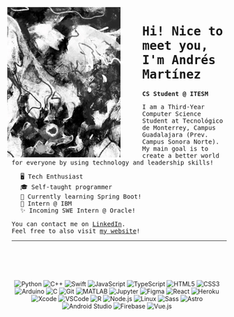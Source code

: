 <!DOCTYPE html>
<html lang="en">
<head>
  <meta charset="UTF-8" />
  <meta name="viewport" content="width=device-width, initial-scale=1.0" />
  <link rel="stylesheet" href="https://cdn.jsdelivr.net/gh/devicons/devicon@v2.15.1/devicon.min.css" />
</head>
<body>
  <div style="float: left; margin-right: 50px;">
    <img src="images/blackandwhite.png" width="260" alt="Snow graphic" />
  </div>

  <div style="margin-left: 10px;">
    <samp>
      <h1>Hi! Nice to meet you, I'm Andrés Martínez</h1>
      <strong>CS Student @ ITESM</strong>
      <p>
        I am a Third-Year Computer Science Student at Tecnológico de Monterrey, Campus Guadalajara (Prev. Campus Sonora Norte). My main goal is to create a better world for everyone by using technology and leadership skills!
      </p>
      <ul style="margin-left: 20px; list-style: none; padding-left: 0;">
        <li>🖥️ Tech Enthusiast</li>
        <li>🎓 Self-taught programmer</li>
        <li>🌱 Currently learning Spring Boot!</li>
        <li>🎉 Intern @ IBM</li>
        <li>✨ Incoming SWE Intern @ Oracle!</li>
      </ul>
      <p>
        You can contact me on <a href="https://www.linkedin.com/in/andresdanielmtz/">LinkedIn</a>.<br />
        Feel free to also visit <a href="https://andresdanielmtz.netlify.app/">my website</a>!
      </p>
    </samp>
    <hr />
  </div>

  <div style="text-align: center; margin-top: 90px;">
    <img src="https://cdn.jsdelivr.net/gh/devicons/devicon/icons/python/python-plain.svg" width="30" alt="Python" />
    <img src="https://cdn.jsdelivr.net/gh/devicons/devicon/icons/cplusplus/cplusplus-plain.svg" width="30" alt="C++" />
    <img src="https://cdn.jsdelivr.net/gh/devicons/devicon/icons/swift/swift-original.svg" width="30" alt="Swift" />
    <img src="https://cdn.jsdelivr.net/gh/devicons/devicon/icons/javascript/javascript-plain.svg" width="30" alt="JavaScript" />
    <img src="https://cdn.jsdelivr.net/gh/devicons/devicon/icons/typescript/typescript-plain.svg" width="30" alt="TypeScript" />
    <img src="https://cdn.jsdelivr.net/gh/devicons/devicon/icons/html5/html5-plain.svg" width="30" alt="HTML5" />
    <img src="https://cdn.jsdelivr.net/gh/devicons/devicon/icons/css3/css3-plain.svg" width="30" alt="CSS3" />
    <img src="https://cdn.jsdelivr.net/gh/devicons/devicon/icons/arduino/arduino-original.svg" width="30" alt="Arduino" />
    <img src="https://cdn.jsdelivr.net/gh/devicons/devicon/icons/c/c-line.svg" width="30" alt="C" />
    <img src="https://cdn.jsdelivr.net/gh/devicons/devicon/icons/git/git-original.svg" width="30" alt="Git" />
    <img src="https://cdn.jsdelivr.net/gh/devicons/devicon/icons/matlab/matlab-line.svg" width="30" alt="MATLAB" />
    <img src="https://cdn.jsdelivr.net/gh/devicons/devicon/icons/jupyter/jupyter-original.svg" width="30" alt="Jupyter" />
    <img src="https://cdn.jsdelivr.net/gh/devicons/devicon/icons/figma/figma-original.svg" width="30" alt="Figma" />
    <img src="https://cdn.jsdelivr.net/gh/devicons/devicon/icons/react/react-original.svg" width="30" alt="React" />
    <img src="https://cdn.jsdelivr.net/gh/devicons/devicon/icons/heroku/heroku-original.svg" width="30" alt="Heroku" />
    <img src="https://cdn.jsdelivr.net/gh/devicons/devicon/icons/xcode/xcode-plain.svg" width="30" alt="Xcode" />
    <img src="https://cdn.jsdelivr.net/gh/devicons/devicon/icons/vscode/vscode-original.svg" width="30" alt="VSCode" />
    <img src="https://cdn.jsdelivr.net/gh/devicons/devicon/icons/r/r-original.svg" width="30" alt="R" />
    <img src="https://cdn.jsdelivr.net/gh/devicons/devicon/icons/nodejs/nodejs-original.svg" width="30" alt="Node.js" />
    <img src="https://cdn.jsdelivr.net/gh/devicons/devicon/icons/linux/linux-original.svg" width="30" alt="Linux" />
    <img src="https://cdn.jsdelivr.net/gh/devicons/devicon/icons/sass/sass-original.svg" width="30" alt="Sass" />
    <img src="https://cdn.jsdelivr.net/gh/devicons/devicon@latest/icons/astro/astro-original.svg" width="30" alt="Astro" />
    <img src="https://cdn.jsdelivr.net/gh/devicons/devicon@latest/icons/androidstudio/androidstudio-original.svg" width="30" alt="Android Studio" />
    <img src="https://cdn.jsdelivr.net/gh/devicons/devicon@latest/icons/firebase/firebase-original.svg" width="30" alt="Firebase" />
    <img src="https://cdn.jsdelivr.net/gh/devicons/devicon@latest/icons/vuejs/vuejs-original.svg" width="30" alt="Vue.js" />
  </div>
</body>
</html>
